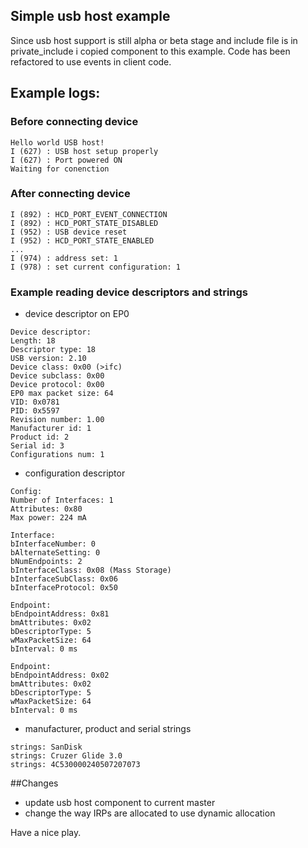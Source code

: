 ## Simple usb host example 
Since usb host support is still alpha or beta stage and include file is in private_include i copied component to this example. 
Code has been refactored to use events in client code. 

## Example logs:

### Before connecting device
```
Hello world USB host!
I (627) : USB host setup properly
I (627) : Port powered ON
Waiting for conenction
```

### After connecting device
```
I (892) : HCD_PORT_EVENT_CONNECTION
I (892) : HCD_PORT_STATE_DISABLED
I (952) : USB device reset
I (952) : HCD_PORT_STATE_ENABLED
...
I (974) : address set: 1
I (978) : set current configuration: 1
```

### Example reading device descriptors and strings
- device descriptor on EP0
```
Device descriptor:
Length: 18
Descriptor type: 18
USB version: 2.10
Device class: 0x00 (>ifc)
Device subclass: 0x00
Device protocol: 0x00
EP0 max packet size: 64
VID: 0x0781
PID: 0x5597
Revision number: 1.00
Manufacturer id: 1
Product id: 2
Serial id: 3
Configurations num: 1
```

- configuration descriptor
```
Config:
Number of Interfaces: 1
Attributes: 0x80
Max power: 224 mA

Interface:
bInterfaceNumber: 0
bAlternateSetting: 0
bNumEndpoints: 2
bInterfaceClass: 0x08 (Mass Storage)
bInterfaceSubClass: 0x06
bInterfaceProtocol: 0x50

Endpoint:
bEndpointAddress: 0x81
bmAttributes: 0x02
bDescriptorType: 5
wMaxPacketSize: 64
bInterval: 0 ms

Endpoint:
bEndpointAddress: 0x02
bmAttributes: 0x02
bDescriptorType: 5
wMaxPacketSize: 64
bInterval: 0 ms
```

- manufacturer, product and serial strings
```
strings: SanDisk
strings: Cruzer Glide 3.0
strings: 4C530000240507207073
```

##Changes
- update usb host component to current master
- change the way IRPs are allocated to use dynamic allocation


Have a nice play.
